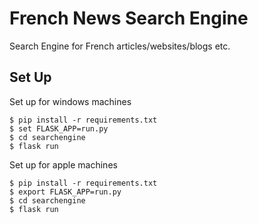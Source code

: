 # French News Search Engine
Search Engine for French articles/websites/blogs etc.

## Set Up
Set up for windows machines

```
$ pip install -r requirements.txt
$ set FLASK_APP=run.py
$ cd searchengine
$ flask run

```

Set up for apple machines

```
$ pip install -r requirements.txt
$ export FLASK_APP=run.py
$ cd searchengine
$ flask run

```
